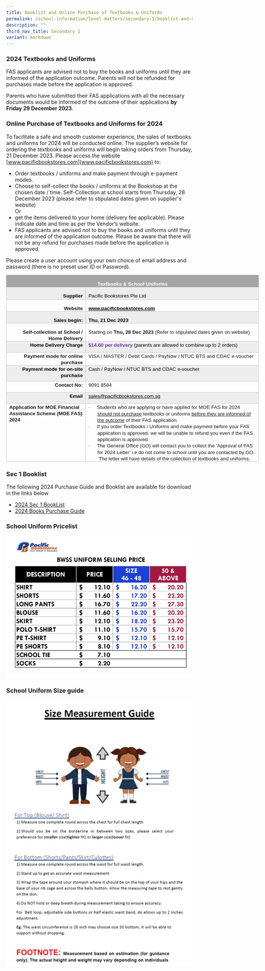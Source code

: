 ```yaml
---
title: Booklist and Online Purchase of Textbooks & Uniforms
permalink: /school-information/level-matters/secondary-1/booklist-and-online-purchase-of-textbooks-n-uniforms/
description: ""
third_nav_title: Secondary 1
variant: markdown
---
```

### 2024 Textbooks and Uniforms

FAS applicants are advised not to buy the books and uniforms until they are informed of the application outcome.  Parents will not be refunded for purchases made before the application is approved. 

Parents who have submitted their FAS applications with all the necessary documents would be informed of the outcome of their applications **by Friday 29 December 2023**.

### Online Purchase of Textbooks and Uniforms for 2024
To facilitate a safe and smooth customer experience, the sales of textbooks and uniforms for 2024 will be conducted online. The supplier’s website for ordering the textbooks and uniforms will begin taking orders from Thursday, 21 December 2023. Please access the website [www.pacificbookstores.com](www.pacificbookstores.com) to:
* Order textbooks / uniforms and make payment through e-payment modes.
* Choose to self-collect the books / uniforms at the Bookshop at the chosen date / time. Self-Collection at school starts from Thursday, 28 December 2023 (please refer to stipulated dates given on supplier's website)
<br>Or
* get the items delivered to your home (delivery fee applicable). Please indicate date and time as per the Vendor’s website.
* FAS applicants are advised not to buy the books and uniforms until they are informed of the application outcome.  Please be aware that there will not be any refund for purchases made before the application is approved. 
 
Please create a user account using your own choice of email address and password (there is no preset user ID or Password). 


<table style="width:512.5pt;border-collapse:collapse;border:none;
 mso-border-alt:solid #C9C9C9 .5pt;mso-border-themecolor:accent3;mso-border-themetint:
 153;mso-yfti-tbllook:1184;mso-padding-alt:0cm 5.4pt 0cm 5.4pt" width="683" cellpadding="0" cellspacing="0" border="1" class="MsoTable15Grid4Accent3"><tbody><tr style="mso-yfti-irow:-1;mso-yfti-firstrow:yes;mso-yfti-lastfirstrow:yes;
  height:15.2pt"><td style="width:512.5pt;border:solid #A5A5A5 1.0pt;
  mso-border-themecolor:accent3;mso-border-alt:solid #A5A5A5 .5pt;mso-border-themecolor:
  accent3;background:#A5A5A5;mso-background-themecolor:accent3;padding:0cm 5.4pt 0cm 5.4pt;
  height:15.2pt" valign="top" colspan="2" width="683"><p style="margin-bottom:0cm;text-align:center;
  line-height:normal;mso-yfti-cnfc:5" align="center" class="MsoNormal"><b><span style="font-size:10.0pt;
  font-family:&quot;Arial&quot;,sans-serif;color:white;mso-themecolor:background1;
  mso-ansi-language:EN-SG">Textbooks &amp; School Uniforms</span></b><span style="font-size:10.0pt;font-family:&quot;Arial&quot;,sans-serif;color:white;
  mso-themecolor:background1;mso-ansi-language:EN-SG"></span></p></td></tr><tr style="mso-yfti-irow:0;height:25.25pt"><td style="width:157.0pt;border:solid #C9C9C9 1.0pt;
  mso-border-themecolor:accent3;mso-border-themetint:153;border-top:none;
  mso-border-top-alt:solid #C9C9C9 .5pt;mso-border-top-themecolor:accent3;
  mso-border-top-themetint:153;mso-border-alt:solid #C9C9C9 .5pt;mso-border-themecolor:
  accent3;mso-border-themetint:153;background:#EDEDED;mso-background-themecolor:
  accent3;mso-background-themetint:51;padding:0cm 5.4pt 0cm 5.4pt;height:25.25pt" valign="top" width="209"><p style="margin-bottom:0cm;text-align:right;
  line-height:normal;mso-yfti-cnfc:68" align="right" class="MsoNormal"><b><span style="font-size:10.0pt;
  font-family:&quot;Arial&quot;,sans-serif;color:black;mso-color-alt:windowtext;
  mso-ansi-language:EN-SG">Supplier</span></b><b><span style="font-size:10.0pt;
  font-family:&quot;Arial&quot;,sans-serif;mso-ansi-language:EN-SG"></span></b></p></td><td style="width:355.5pt;border-top:none;border-left:
  none;border-bottom:solid #C9C9C9 1.0pt;mso-border-bottom-themecolor:accent3;
  mso-border-bottom-themetint:153;border-right:solid #C9C9C9 1.0pt;mso-border-right-themecolor:
  accent3;mso-border-right-themetint:153;mso-border-top-alt:solid #C9C9C9 .5pt;
  mso-border-top-themecolor:accent3;mso-border-top-themetint:153;mso-border-left-alt:
  solid #C9C9C9 .5pt;mso-border-left-themecolor:accent3;mso-border-left-themetint:
  153;mso-border-alt:solid #C9C9C9 .5pt;mso-border-themecolor:accent3;
  mso-border-themetint:153;background:#EDEDED;mso-background-themecolor:accent3;
  mso-background-themetint:51;padding:0cm 5.4pt 0cm 5.4pt;height:25.25pt" valign="top" width="474"><p style="margin-bottom:0cm;line-height:normal;mso-yfti-cnfc:
  64" class="MsoNormal"><span style="font-size:10.0pt;font-family:&quot;Arial&quot;,sans-serif;color:black;
  mso-color-alt:windowtext;mso-ansi-language:EN-SG">Pacific Bookstores Pte Ltd</span><span style="font-size:10.0pt;font-family:&quot;Arial&quot;,sans-serif;mso-ansi-language:
  EN-SG"></span></p></td></tr><tr style="mso-yfti-irow:1;height:21.6pt"><td style="width:157.0pt;border:solid #C9C9C9 1.0pt;
  mso-border-themecolor:accent3;mso-border-themetint:153;border-top:none;
  mso-border-top-alt:solid #C9C9C9 .5pt;mso-border-top-themecolor:accent3;
  mso-border-top-themetint:153;mso-border-alt:solid #C9C9C9 .5pt;mso-border-themecolor:
  accent3;mso-border-themetint:153;padding:0cm 5.4pt 0cm 5.4pt;height:21.6pt" valign="top" width="209"><p style="margin-bottom:0cm;text-align:right;
  line-height:normal;mso-yfti-cnfc:4" align="right" class="MsoNormal"><b><span style="font-size:10.0pt;
  font-family:&quot;Arial&quot;,sans-serif;mso-ansi-language:EN-SG">Website</span></b></p></td><td style="width:355.5pt;border-top:none;border-left:
  none;border-bottom:solid #C9C9C9 1.0pt;mso-border-bottom-themecolor:accent3;
  mso-border-bottom-themetint:153;border-right:solid #C9C9C9 1.0pt;mso-border-right-themecolor:
  accent3;mso-border-right-themetint:153;mso-border-top-alt:solid #C9C9C9 .5pt;
  mso-border-top-themecolor:accent3;mso-border-top-themetint:153;mso-border-left-alt:
  solid #C9C9C9 .5pt;mso-border-left-themecolor:accent3;mso-border-left-themetint:
  153;mso-border-alt:solid #C9C9C9 .5pt;mso-border-themecolor:accent3;
  mso-border-themetint:153;padding:0cm 5.4pt 0cm 5.4pt;height:21.6pt" valign="top" width="474"><p style="margin-bottom:0cm;line-height:normal" class="MsoNormal"><span style="font-size:10.0pt;font-family:&quot;Arial&quot;,sans-serif" lang="EN-US"><a href="http://www.pacificbookstores.com"><b><span style="color:windowtext">www.pacificbookstores.com</span></b></a></span><i><span style="font-size:10.0pt;font-family:&quot;Arial&quot;,sans-serif;mso-ansi-language:
  EN-SG"></span></i></p></td></tr><tr style="mso-yfti-irow:2;height:21.6pt"><td style="width:157.0pt;border:solid #C9C9C9 1.0pt;
  mso-border-themecolor:accent3;mso-border-themetint:153;border-top:none;
  mso-border-top-alt:solid #C9C9C9 .5pt;mso-border-top-themecolor:accent3;
  mso-border-top-themetint:153;mso-border-alt:solid #C9C9C9 .5pt;mso-border-themecolor:
  accent3;mso-border-themetint:153;background:#EDEDED;mso-background-themecolor:
  accent3;mso-background-themetint:51;padding:0cm 5.4pt 0cm 5.4pt;height:21.6pt" valign="top" width="209"><p style="margin-bottom:0cm;text-align:right;
  line-height:normal;mso-yfti-cnfc:68" align="right" class="MsoNormal"><b><span style="font-size:
  10.0pt;font-family:&quot;Arial&quot;,sans-serif;color:black;mso-color-alt:windowtext" lang="EN-US">Sales begin:</span></b><b><span style="font-size:10.0pt;font-family:&quot;Arial&quot;,sans-serif;
  mso-ansi-language:EN-SG"></span></b></p></td><td style="width:355.5pt;border-top:none;border-left:
  none;border-bottom:solid #C9C9C9 1.0pt;mso-border-bottom-themecolor:accent3;
  mso-border-bottom-themetint:153;border-right:solid #C9C9C9 1.0pt;mso-border-right-themecolor:
  accent3;mso-border-right-themetint:153;mso-border-top-alt:solid #C9C9C9 .5pt;
  mso-border-top-themecolor:accent3;mso-border-top-themetint:153;mso-border-left-alt:
  solid #C9C9C9 .5pt;mso-border-left-themecolor:accent3;mso-border-left-themetint:
  153;mso-border-alt:solid #C9C9C9 .5pt;mso-border-themecolor:accent3;
  mso-border-themetint:153;background:#EDEDED;mso-background-themecolor:accent3;
  mso-background-themetint:51;padding:0cm 5.4pt 0cm 5.4pt;height:21.6pt" valign="top" width="474"><p style="margin-bottom:0cm;line-height:normal;mso-yfti-cnfc:
  64" class="MsoNormal"><b><span style="font-size:10.0pt;font-family:&quot;Arial&quot;,sans-serif;
  color:black;mso-color-alt:windowtext;mso-ansi-language:EN-SG">Thu, 21 Dec 2023</span></b><b><span style="font-size:10.0pt;font-family:&quot;Arial&quot;,sans-serif" lang="EN-US"></span></b></p></td></tr><tr style="mso-yfti-irow:3;height:21.6pt"><td style="width:157.0pt;border:solid #C9C9C9 1.0pt;
  mso-border-themecolor:accent3;mso-border-themetint:153;border-top:none;
  mso-border-top-alt:solid #C9C9C9 .5pt;mso-border-top-themecolor:accent3;
  mso-border-top-themetint:153;mso-border-alt:solid #C9C9C9 .5pt;mso-border-themecolor:
  accent3;mso-border-themetint:153;padding:0cm 5.4pt 0cm 5.4pt;height:21.6pt" valign="top" width="209"><p style="margin-bottom:0cm;text-align:right;
  line-height:normal;mso-yfti-cnfc:4" align="right" class="MsoNormal"><b><span style="font-size:
  10.0pt;font-family:&quot;Arial&quot;,sans-serif" lang="EN-US">Self-collection at School / Home Delivery</span></b><span style="font-size:10.0pt;font-family:&quot;Arial&quot;,sans-serif" lang="EN-US"></span></p></td><td style="width:355.5pt;border-top:none;border-left:
  none;border-bottom:solid #C9C9C9 1.0pt;mso-border-bottom-themecolor:accent3;
  mso-border-bottom-themetint:153;border-right:solid #C9C9C9 1.0pt;mso-border-right-themecolor:
  accent3;mso-border-right-themetint:153;mso-border-top-alt:solid #C9C9C9 .5pt;
  mso-border-top-themecolor:accent3;mso-border-top-themetint:153;mso-border-left-alt:
  solid #C9C9C9 .5pt;mso-border-left-themecolor:accent3;mso-border-left-themetint:
  153;mso-border-alt:solid #C9C9C9 .5pt;mso-border-themecolor:accent3;
  mso-border-themetint:153;padding:0cm 5.4pt 0cm 5.4pt;height:21.6pt" valign="top" width="474"><p style="margin-bottom:0cm;line-height:normal" class="MsoNormal"><span style="font-size:10.0pt;font-family:&quot;Arial&quot;,sans-serif" lang="EN-US">Starting on </span><b><span style="font-size:10.0pt;font-family:&quot;Arial&quot;,sans-serif;
  mso-ansi-language:EN-SG">Thu, 28 Dec 2023</span></b><span style="font-size:
  10.0pt;font-family:&quot;Arial&quot;,sans-serif;mso-ansi-language:EN-SG"> </span><span style="font-size:10.0pt;font-family:&quot;Arial&quot;,sans-serif" lang="EN-US">(Refer to stipulated dates given on website)</span></p></td></tr><tr style="mso-yfti-irow:4;height:21.6pt"><td style="width:157.0pt;border:solid #C9C9C9 1.0pt;
  mso-border-themecolor:accent3;mso-border-themetint:153;border-top:none;
  mso-border-top-alt:solid #C9C9C9 .5pt;mso-border-top-themecolor:accent3;
  mso-border-top-themetint:153;mso-border-alt:solid #C9C9C9 .5pt;mso-border-themecolor:
  accent3;mso-border-themetint:153;background:#EDEDED;mso-background-themecolor:
  accent3;mso-background-themetint:51;padding:0cm 5.4pt 0cm 5.4pt;height:21.6pt" valign="top" width="209"><p style="margin:0cm;text-align:right;mso-yfti-cnfc:68" align="right"><b><span style="font-size:10.0pt;font-family:&quot;Arial&quot;,sans-serif;color:black;
  mso-color-alt:windowtext" lang="EN-US">Home Delivery Charge</span></b><b><span style="font-size:10.0pt;font-family:&quot;Arial&quot;,sans-serif" lang="EN-US"></span></b></p></td><td style="width:355.5pt;border-top:none;border-left:
  none;border-bottom:solid #C9C9C9 1.0pt;mso-border-bottom-themecolor:accent3;
  mso-border-bottom-themetint:153;border-right:solid #C9C9C9 1.0pt;mso-border-right-themecolor:
  accent3;mso-border-right-themetint:153;mso-border-top-alt:solid #C9C9C9 .5pt;
  mso-border-top-themecolor:accent3;mso-border-top-themetint:153;mso-border-left-alt:
  solid #C9C9C9 .5pt;mso-border-left-themecolor:accent3;mso-border-left-themetint:
  153;mso-border-alt:solid #C9C9C9 .5pt;mso-border-themecolor:accent3;
  mso-border-themetint:153;background:#EDEDED;mso-background-themecolor:accent3;
  mso-background-themetint:51;padding:0cm 5.4pt 0cm 5.4pt;height:21.6pt" valign="top" width="474"><p style="margin:0cm;mso-yfti-cnfc:64"><b><span style="font-size:10.0pt;
  font-family:&quot;Arial&quot;,sans-serif;color:#7030A0;mso-ansi-language:EN-SG">$14.60 per delivery </span></b><span style="font-size:10.0pt;font-family:&quot;Arial&quot;,sans-serif;
  color:black;mso-color-alt:windowtext;mso-ansi-language:EN-SG">(parents are allowed to combine up to 2 orders)</span><b><span style="font-size:10.0pt;font-family:&quot;Arial&quot;,sans-serif;color:#7030A0" lang="EN-US"></span></b></p></td></tr><tr style="mso-yfti-irow:5;height:21.6pt"><td style="width:157.0pt;border:solid #C9C9C9 1.0pt;
  mso-border-themecolor:accent3;mso-border-themetint:153;border-top:none;
  mso-border-top-alt:solid #C9C9C9 .5pt;mso-border-top-themecolor:accent3;
  mso-border-top-themetint:153;mso-border-alt:solid #C9C9C9 .5pt;mso-border-themecolor:
  accent3;mso-border-themetint:153;padding:0cm 5.4pt 0cm 5.4pt;height:21.6pt" valign="top" width="209"><p style="margin:0cm;text-align:right;mso-yfti-cnfc:4" align="right"><b><span style="font-size:10.0pt;font-family:&quot;Arial&quot;,sans-serif" lang="EN-US">Payment mode for online purchase</span></b></p></td><td style="width:355.5pt;border-top:none;border-left:
  none;border-bottom:solid #C9C9C9 1.0pt;mso-border-bottom-themecolor:accent3;
  mso-border-bottom-themetint:153;border-right:solid #C9C9C9 1.0pt;mso-border-right-themecolor:
  accent3;mso-border-right-themetint:153;mso-border-top-alt:solid #C9C9C9 .5pt;
  mso-border-top-themecolor:accent3;mso-border-top-themetint:153;mso-border-left-alt:
  solid #C9C9C9 .5pt;mso-border-left-themecolor:accent3;mso-border-left-themetint:
  153;mso-border-alt:solid #C9C9C9 .5pt;mso-border-themecolor:accent3;
  mso-border-themetint:153;padding:0cm 5.4pt 0cm 5.4pt;height:21.6pt" valign="top" width="474"><p style="margin:0cm"><span style="font-size:10.0pt;font-family:&quot;Arial&quot;,sans-serif;
  mso-ansi-language:EN-SG">VISA / MASTER / Debit Cards / PayNow / NTUC BTS and CDAC e-voucher</span><span style="font-size:10.0pt;font-family:
  &quot;Arial&quot;,sans-serif" lang="EN-US"></span></p></td></tr><tr style="mso-yfti-irow:6;height:31.45pt"><td style="width:157.0pt;border:solid #C9C9C9 1.0pt;
  mso-border-themecolor:accent3;mso-border-themetint:153;border-top:none;
  mso-border-top-alt:solid #C9C9C9 .5pt;mso-border-top-themecolor:accent3;
  mso-border-top-themetint:153;mso-border-alt:solid #C9C9C9 .5pt;mso-border-themecolor:
  accent3;mso-border-themetint:153;background:#EDEDED;mso-background-themecolor:
  accent3;mso-background-themetint:51;padding:0cm 5.4pt 0cm 5.4pt;height:31.45pt" valign="top" width="209"><p style="margin:0cm;text-align:right;mso-yfti-cnfc:68" align="right"><b><span style="font-size:10.0pt;font-family:&quot;Arial&quot;,sans-serif;color:black;
  mso-color-alt:windowtext" lang="EN-US">Payment mode for on-site purchase</span></b><b><span style="font-size:10.0pt;font-family:&quot;Arial&quot;,sans-serif" lang="EN-US"></span></b></p></td><td style="width:355.5pt;border-top:none;border-left:
  none;border-bottom:solid #C9C9C9 1.0pt;mso-border-bottom-themecolor:accent3;
  mso-border-bottom-themetint:153;border-right:solid #C9C9C9 1.0pt;mso-border-right-themecolor:
  accent3;mso-border-right-themetint:153;mso-border-top-alt:solid #C9C9C9 .5pt;
  mso-border-top-themecolor:accent3;mso-border-top-themetint:153;mso-border-left-alt:
  solid #C9C9C9 .5pt;mso-border-left-themecolor:accent3;mso-border-left-themetint:
  153;mso-border-alt:solid #C9C9C9 .5pt;mso-border-themecolor:accent3;
  mso-border-themetint:153;background:#EDEDED;mso-background-themecolor:accent3;
  mso-background-themetint:51;padding:0cm 5.4pt 0cm 5.4pt;height:31.45pt" valign="top" width="474"><p style="margin:0cm;mso-yfti-cnfc:64"><span style="font-size:
  10.0pt;font-family:&quot;Arial&quot;,sans-serif;color:black;mso-color-alt:windowtext" lang="EN-US">Cash / PayNow / </span><span style="font-size:10.0pt;font-family:&quot;Arial&quot;,sans-serif;
  color:black;mso-color-alt:windowtext;mso-ansi-language:EN-SG">NTUC BTS and CDAC e-voucher</span><span style="font-size:10.0pt;font-family:
  &quot;Arial&quot;,sans-serif" lang="EN-US"></span></p></td></tr><tr style="mso-yfti-irow:7;height:21.6pt"><td style="width:157.0pt;border:solid #C9C9C9 1.0pt;
  mso-border-themecolor:accent3;mso-border-themetint:153;border-top:none;
  mso-border-top-alt:solid #C9C9C9 .5pt;mso-border-top-themecolor:accent3;
  mso-border-top-themetint:153;mso-border-alt:solid #C9C9C9 .5pt;mso-border-themecolor:
  accent3;mso-border-themetint:153;padding:0cm 5.4pt 0cm 5.4pt;height:21.6pt" valign="top" width="209"><p style="margin:0cm;text-align:right;mso-yfti-cnfc:4" align="right"><b><span style="font-size:10.0pt;font-family:&quot;Arial&quot;,sans-serif" lang="EN-US">Contact No:</span></b></p></td><td style="width:355.5pt;border-top:none;border-left:
  none;border-bottom:solid #C9C9C9 1.0pt;mso-border-bottom-themecolor:accent3;
  mso-border-bottom-themetint:153;border-right:solid #C9C9C9 1.0pt;mso-border-right-themecolor:
  accent3;mso-border-right-themetint:153;mso-border-top-alt:solid #C9C9C9 .5pt;
  mso-border-top-themecolor:accent3;mso-border-top-themetint:153;mso-border-left-alt:
  solid #C9C9C9 .5pt;mso-border-left-themecolor:accent3;mso-border-left-themetint:
  153;mso-border-alt:solid #C9C9C9 .5pt;mso-border-themecolor:accent3;
  mso-border-themetint:153;padding:0cm 5.4pt 0cm 5.4pt;height:21.6pt" valign="top" width="474"><p style="margin:0cm"><span style="font-size:10.0pt;font-family:&quot;Arial&quot;,sans-serif;
  mso-ansi-language:EN-SG">9091 8584</span><span style="font-size:
  10.0pt;font-family:&quot;Arial&quot;,sans-serif" lang="EN-US"></span></p></td></tr><tr style="mso-yfti-irow:8;height:21.6pt"><td style="width:157.0pt;border:solid #C9C9C9 1.0pt;
  mso-border-themecolor:accent3;mso-border-themetint:153;border-top:none;
  mso-border-top-alt:solid #C9C9C9 .5pt;mso-border-top-themecolor:accent3;
  mso-border-top-themetint:153;mso-border-alt:solid #C9C9C9 .5pt;mso-border-themecolor:
  accent3;mso-border-themetint:153;background:#EDEDED;mso-background-themecolor:
  accent3;mso-background-themetint:51;padding:0cm 5.4pt 0cm 5.4pt;height:21.6pt" valign="top" width="209"><p style="margin:0cm;text-align:right;mso-yfti-cnfc:68" align="right"><b><span style="font-size:10.0pt;font-family:&quot;Arial&quot;,sans-serif;color:black;
  mso-color-alt:windowtext;mso-ansi-language:EN-SG">Email</span></b><b><span style="font-size:10.0pt;font-family:&quot;Arial&quot;,sans-serif" lang="EN-US"></span></b></p></td><td style="width:355.5pt;border-top:none;border-left:
  none;border-bottom:solid #C9C9C9 1.0pt;mso-border-bottom-themecolor:accent3;
  mso-border-bottom-themetint:153;border-right:solid #C9C9C9 1.0pt;mso-border-right-themecolor:
  accent3;mso-border-right-themetint:153;mso-border-top-alt:solid #C9C9C9 .5pt;
  mso-border-top-themecolor:accent3;mso-border-top-themetint:153;mso-border-left-alt:
  solid #C9C9C9 .5pt;mso-border-left-themecolor:accent3;mso-border-left-themetint:
  153;mso-border-alt:solid #C9C9C9 .5pt;mso-border-themecolor:accent3;
  mso-border-themetint:153;background:#EDEDED;mso-background-themecolor:accent3;
  mso-background-themetint:51;padding:0cm 5.4pt 0cm 5.4pt;height:21.6pt" valign="top" width="474"><p style="margin:0cm;mso-yfti-cnfc:64"><span style="font-size:
  10.0pt;font-family:&quot;Arial&quot;,sans-serif;color:black;mso-color-alt:windowtext" lang="EN-US"><a href="mailto:sales@pacificbookstores.com.sg"><span style="color:black;mso-color-alt:windowtext;mso-ansi-language:EN-SG" lang="EN-SG">sales@pacificbookstores.com.sg</span></a></span><span style="font-size:10.0pt;font-family:&quot;Arial&quot;,sans-serif" lang="EN-US"></span></p></td></tr><tr style="mso-yfti-irow:9;mso-yfti-lastrow:yes;height:21.6pt"><td style="width:157.0pt;border:solid #C9C9C9 1.0pt;
  mso-border-themecolor:accent3;mso-border-themetint:153;border-top:none;
  mso-border-top-alt:solid #C9C9C9 .5pt;mso-border-top-themecolor:accent3;
  mso-border-top-themetint:153;mso-border-alt:solid #C9C9C9 .5pt;mso-border-themecolor:
  accent3;mso-border-themetint:153;padding:0cm 5.4pt 0cm 5.4pt;height:21.6pt" valign="top" width="209"><p style="margin:0cm;mso-yfti-cnfc:4"><b><span style="font-size:10.0pt;
  font-family:&quot;Arial&quot;,sans-serif;mso-ansi-language:EN-SG">Application for MOE Financial Assistance Scheme (MOE FAS) 2024</span></b></p></td><td style="width:355.5pt;border-top:none;border-left:
  none;border-bottom:solid #C9C9C9 1.0pt;mso-border-bottom-themecolor:accent3;
  mso-border-bottom-themetint:153;border-right:solid #C9C9C9 1.0pt;mso-border-right-themecolor:
  accent3;mso-border-right-themetint:153;mso-border-top-alt:solid #C9C9C9 .5pt;
  mso-border-top-themecolor:accent3;mso-border-top-themetint:153;mso-border-left-alt:
  solid #C9C9C9 .5pt;mso-border-left-themecolor:accent3;mso-border-left-themetint:
  153;mso-border-alt:solid #C9C9C9 .5pt;mso-border-themecolor:accent3;
  mso-border-themetint:153;padding:0cm 5.4pt 0cm 5.4pt;height:21.6pt" valign="top" width="474"><p style="margin-top:0cm;margin-right:0cm;
  margin-bottom:0cm;margin-left:18.0pt;mso-add-space:auto;text-indent:-18.0pt;
  line-height:normal;mso-list:l0 level1 lfo1" class="MsoListParagraphCxSpFirst"><span style="font-size:10.0pt;font-family:Symbol;mso-fareast-font-family:
  Symbol;mso-bidi-font-family:Symbol" lang="EN-US"><span style="mso-list:Ignore">·<span style="font:7.0pt &quot;Times New Roman&quot;">&nbsp;&nbsp;&nbsp;&nbsp;&nbsp;&nbsp;&nbsp; </span></span></span><span style="font-size:10.0pt;
  font-family:&quot;Arial&quot;,sans-serif" lang="EN-US">Students who are applying or have applied for MOE FAS for 2024 <u>should not purchase</u> textbooks or uniforms <u>before they are informed of the outcome</u> of their FAS application.&nbsp;</span></p><p style="margin-top:0cm;margin-right:0cm;
  margin-bottom:0cm;margin-left:18.0pt;mso-add-space:auto;text-indent:-18.0pt;
  line-height:normal;mso-list:l0 level1 lfo1" class="MsoListParagraphCxSpLast"><span style="font-size:10.0pt;font-family:Symbol;mso-fareast-font-family:
  Symbol;mso-bidi-font-family:Symbol" lang="EN-US"><span style="mso-list:Ignore">·<span style="font:7.0pt &quot;Times New Roman&quot;">&nbsp;&nbsp;&nbsp;&nbsp;&nbsp;&nbsp;&nbsp; </span></span></span><span style="font-size:10.0pt;
  font-family:&quot;Arial&quot;,sans-serif" lang="EN-US">If you order Textbooks / Uniforms and make payment before your FAS application is approved, we will be unable to refund you even if the FAS application is approved.</span></p><p style="margin-top:0cm;margin-right:0cm;margin-bottom:0cm;margin-left:18.0pt;
  text-indent:-18.0pt;mso-list:l0 level1 lfo1"><span style="font-size:10.0pt;font-family:Symbol;mso-fareast-font-family:
  Symbol;mso-bidi-font-family:Symbol" lang="EN-US"><span style="mso-list:Ignore">·<span style="font:7.0pt &quot;Times New Roman&quot;">&nbsp;&nbsp;&nbsp;&nbsp;&nbsp;&nbsp;&nbsp; </span></span></span><span style="font-size:10.0pt;
  font-family:&quot;Arial&quot;,sans-serif" lang="EN-US">The General Office (GO) will contact you to collect the ‘Approval of FAS for 2024 Letter’ i.e do not come to school until you are contacted by GO. &nbsp;The letter will have details of the collection of textbooks and uniforms.</span></p></td></tr></tbody></table>

### Sec 1 Booklist
The following 2024 Purchase Guide and Booklist are available for download in the links below

* [2024 Sec 1 BookList](/files/Book%20Lists/2024/2024_bowen_s1_booklist_ver061123.pdf)
* [2024 Books Purchase Guide](/files/Book%20Lists/2024/2024_Bowen_S1_Purchase_Guide.pdf)


### School Uniform Pricelist

![](/images/School%20Information/Booklist%20and%20Uniform/2024_Uniform_PriceList.jpg)

### School Uniform Size guide

![](/images/Size%20guide.jpg)